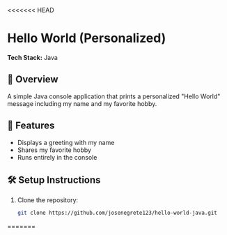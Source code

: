 <<<<<<< HEAD
# Hello World (Personalized)

**Tech Stack:** Java

## 📌 Overview
A simple Java console application that prints a personalized "Hello World" message including my name and my favorite hobby.

## 🚀 Features
- Displays a greeting with my name
- Shares my favorite hobby
- Runs entirely in the console

## 🛠 Setup Instructions
1. Clone the repository:
   ```bash
   git clone https://github.com/josenegrete123/hello-world-java.git
=======